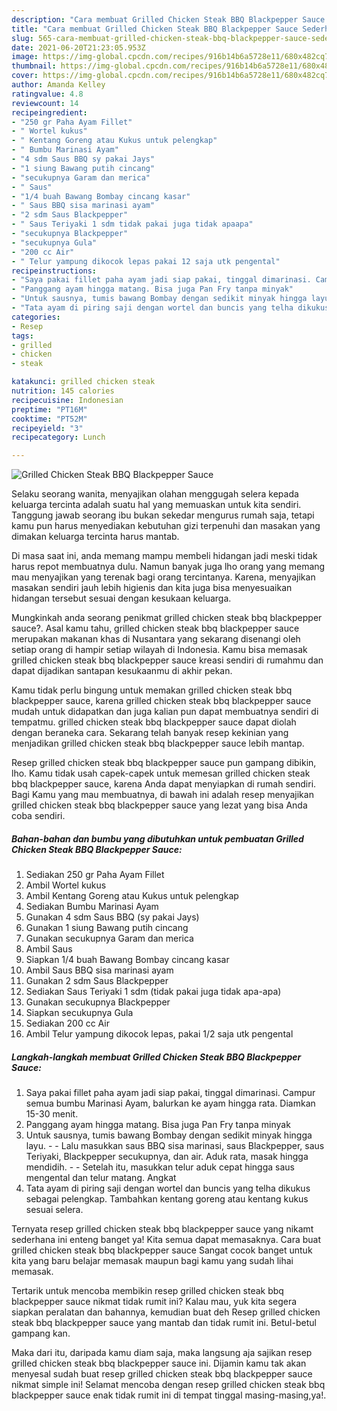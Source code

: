 ```yaml
---
description: "Cara membuat Grilled Chicken Steak BBQ Blackpepper Sauce Sederhana dan Mudah Dibuat"
title: "Cara membuat Grilled Chicken Steak BBQ Blackpepper Sauce Sederhana dan Mudah Dibuat"
slug: 565-cara-membuat-grilled-chicken-steak-bbq-blackpepper-sauce-sederhana-dan-mudah-dibuat
date: 2021-06-20T21:23:05.953Z
image: https://img-global.cpcdn.com/recipes/916b14b6a5728e11/680x482cq70/grilled-chicken-steak-bbq-blackpepper-sauce-foto-resep-utama.jpg
thumbnail: https://img-global.cpcdn.com/recipes/916b14b6a5728e11/680x482cq70/grilled-chicken-steak-bbq-blackpepper-sauce-foto-resep-utama.jpg
cover: https://img-global.cpcdn.com/recipes/916b14b6a5728e11/680x482cq70/grilled-chicken-steak-bbq-blackpepper-sauce-foto-resep-utama.jpg
author: Amanda Kelley
ratingvalue: 4.8
reviewcount: 14
recipeingredient:
- "250 gr Paha Ayam Fillet"
- " Wortel kukus"
- " Kentang Goreng atau Kukus untuk pelengkap"
- " Bumbu Marinasi Ayam"
- "4 sdm Saus BBQ sy pakai Jays"
- "1 siung Bawang putih cincang"
- "secukupnya Garam dan merica"
- " Saus"
- "1/4 buah Bawang Bombay cincang kasar"
- " Saus BBQ sisa marinasi ayam"
- "2 sdm Saus Blackpepper"
- " Saus Teriyaki 1 sdm tidak pakai juga tidak apaapa"
- "secukupnya Blackpepper"
- "secukupnya Gula"
- "200 cc Air"
- " Telur yampung dikocok lepas pakai 12 saja utk pengental"
recipeinstructions:
- "Saya pakai fillet paha ayam jadi siap pakai, tinggal dimarinasi. Campur semua bumbu Marinasi Ayam, balurkan ke ayam hingga rata. Diamkan 15-30 menit."
- "Panggang ayam hingga matang. Bisa juga Pan Fry tanpa minyak"
- "Untuk sausnya, tumis bawang Bombay dengan sedikit minyak hingga layu.   Lalu masukkan saus BBQ sisa marinasi, saus Blackpepper, saus Teriyaki, Blackpepper secukupnya, dan air. Aduk rata, masak hingga mendidih.  Setelah itu, masukkan telur aduk cepat hingga saus mengental dan telur matang. Angkat"
- "Tata ayam di piring saji dengan wortel dan buncis yang telha dikukus sebagai pelengkap. Tambahkan kentang goreng atau kentang kukus sesuai selera."
categories:
- Resep
tags:
- grilled
- chicken
- steak

katakunci: grilled chicken steak 
nutrition: 145 calories
recipecuisine: Indonesian
preptime: "PT16M"
cooktime: "PT52M"
recipeyield: "3"
recipecategory: Lunch

---
```



![Grilled Chicken Steak BBQ Blackpepper Sauce](https://img-global.cpcdn.com/recipes/916b14b6a5728e11/680x482cq70/grilled-chicken-steak-bbq-blackpepper-sauce-foto-resep-utama.jpg)

Selaku seorang wanita, menyajikan olahan menggugah selera kepada keluarga tercinta adalah suatu hal yang memuaskan untuk kita sendiri. Tanggung jawab seorang ibu bukan sekedar mengurus rumah saja, tetapi kamu pun harus menyediakan kebutuhan gizi terpenuhi dan masakan yang dimakan keluarga tercinta harus mantab.

Di masa  saat ini, anda memang mampu membeli hidangan jadi meski tidak harus repot membuatnya dulu. Namun banyak juga lho orang yang memang mau menyajikan yang terenak bagi orang tercintanya. Karena, menyajikan masakan sendiri jauh lebih higienis dan kita juga bisa menyesuaikan hidangan tersebut sesuai dengan kesukaan keluarga. 



Mungkinkah anda seorang penikmat grilled chicken steak bbq blackpepper sauce?. Asal kamu tahu, grilled chicken steak bbq blackpepper sauce merupakan makanan khas di Nusantara yang sekarang disenangi oleh setiap orang di hampir setiap wilayah di Indonesia. Kamu bisa memasak grilled chicken steak bbq blackpepper sauce kreasi sendiri di rumahmu dan dapat dijadikan santapan kesukaanmu di akhir pekan.

Kamu tidak perlu bingung untuk memakan grilled chicken steak bbq blackpepper sauce, karena grilled chicken steak bbq blackpepper sauce mudah untuk didapatkan dan juga kalian pun dapat membuatnya sendiri di tempatmu. grilled chicken steak bbq blackpepper sauce dapat diolah dengan beraneka cara. Sekarang telah banyak resep kekinian yang menjadikan grilled chicken steak bbq blackpepper sauce lebih mantap.

Resep grilled chicken steak bbq blackpepper sauce pun gampang dibikin, lho. Kamu tidak usah capek-capek untuk memesan grilled chicken steak bbq blackpepper sauce, karena Anda dapat menyiapkan di rumah sendiri. Bagi Kamu yang mau membuatnya, di bawah ini adalah resep menyajikan grilled chicken steak bbq blackpepper sauce yang lezat yang bisa Anda coba sendiri.

<!--inarticleads1-->

##### Bahan-bahan dan bumbu yang dibutuhkan untuk pembuatan Grilled Chicken Steak BBQ Blackpepper Sauce:

1. Sediakan 250 gr Paha Ayam Fillet
1. Ambil  Wortel kukus
1. Ambil  Kentang Goreng atau Kukus untuk pelengkap
1. Sediakan  Bumbu Marinasi Ayam
1. Gunakan 4 sdm Saus BBQ (sy pakai Jays)
1. Gunakan 1 siung Bawang putih cincang
1. Gunakan secukupnya Garam dan merica
1. Ambil  Saus
1. Siapkan 1/4 buah Bawang Bombay cincang kasar
1. Ambil  Saus BBQ sisa marinasi ayam
1. Gunakan 2 sdm Saus Blackpepper
1. Sediakan  Saus Teriyaki 1 sdm (tidak pakai juga tidak apa-apa)
1. Gunakan secukupnya Blackpepper
1. Siapkan secukupnya Gula
1. Sediakan 200 cc Air
1. Ambil  Telur yampung dikocok lepas, pakai 1/2 saja utk pengental




<!--inarticleads2-->

##### Langkah-langkah membuat Grilled Chicken Steak BBQ Blackpepper Sauce:

1. Saya pakai fillet paha ayam jadi siap pakai, tinggal dimarinasi. Campur semua bumbu Marinasi Ayam, balurkan ke ayam hingga rata. Diamkan 15-30 menit.
1. Panggang ayam hingga matang. Bisa juga Pan Fry tanpa minyak
1. Untuk sausnya, tumis bawang Bombay dengan sedikit minyak hingga layu.  -  - Lalu masukkan saus BBQ sisa marinasi, saus Blackpepper, saus Teriyaki, Blackpepper secukupnya, dan air. Aduk rata, masak hingga mendidih. -  - Setelah itu, masukkan telur aduk cepat hingga saus mengental dan telur matang. Angkat
1. Tata ayam di piring saji dengan wortel dan buncis yang telha dikukus sebagai pelengkap. Tambahkan kentang goreng atau kentang kukus sesuai selera.




Ternyata resep grilled chicken steak bbq blackpepper sauce yang nikamt sederhana ini enteng banget ya! Kita semua dapat memasaknya. Cara buat grilled chicken steak bbq blackpepper sauce Sangat cocok banget untuk kita yang baru belajar memasak maupun bagi kamu yang sudah lihai memasak.

Tertarik untuk mencoba membikin resep grilled chicken steak bbq blackpepper sauce nikmat tidak rumit ini? Kalau mau, yuk kita segera siapkan peralatan dan bahannya, kemudian buat deh Resep grilled chicken steak bbq blackpepper sauce yang mantab dan tidak rumit ini. Betul-betul gampang kan. 

Maka dari itu, daripada kamu diam saja, maka langsung aja sajikan resep grilled chicken steak bbq blackpepper sauce ini. Dijamin kamu tak akan menyesal sudah buat resep grilled chicken steak bbq blackpepper sauce nikmat simple ini! Selamat mencoba dengan resep grilled chicken steak bbq blackpepper sauce enak tidak rumit ini di tempat tinggal masing-masing,ya!.

